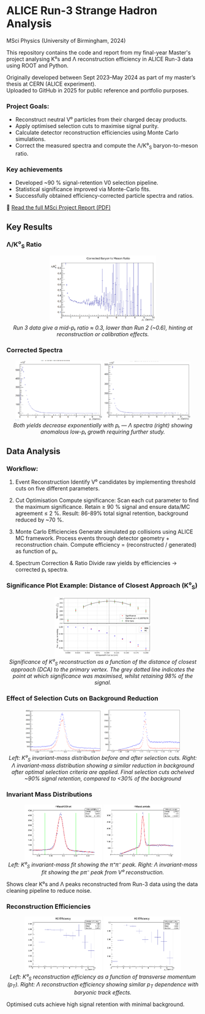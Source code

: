 # ALICE Run-3 Strange Hadron Analysis
MSci Physics (University of Birmingham, 2024)

This repository contains the code and report from my final-year Master's project analysing K⁰s and Λ reconstruction efficiency in ALICE Run-3 data using ROOT and Python.

Originally developed between Sept 2023–May 2024 as part of my master’s thesis at CERN (ALICE experiment).  
Uploaded to GitHub in 2025 for public reference and portfolio purposes.

### Project Goals:
- Reconstruct neutral V⁰ particles from their charged decay products.
- Apply optimised selection cuts to maximise signal purity.
- Calculate detector reconstruction efficiencies using Monte Carlo simulations.
- Correct the measured spectra and compute the Λ/K⁰<sub>S</sub> baryon-to-meson ratio.

### Key achievements
- Developed ~90 % signal-retention V0 selection pipeline.
- Statistical significance improved via Monte-Carlo fits.
- Successfully obtained efficiency-corrected particle spectra and ratios.

📄 [Read the full MSci Project Report (PDF)](Final_Report_BarnabyHowells.pdf)

## Key Results

### Λ/K⁰<sub>S</sub> Ratio
<p align="center"> <img src="plots/Corrected_Spectra/Corrected_Baryon_to_Meson_ratio.png" width="55%"><br> <em>Run 3 data give a mid-pₜ ratio ≈ 0.3, lower than Run 2 (~0.6), hinting at reconstruction or calibration effects.</em> </p>

### Corrected Spectra
<p align="center"> <img src="plots/Corrected_Spectra/Corrected_K0_Linear.png" width="45%"> <img src="plots/Corrected_Spectra/Corrected_Lambda_Linear.png" width="45%"><br> <em>Both yields decrease exponentially with pₜ — Λ spectra (right) showing anomalous low-pₜ growth requiring further study.</em> </p>

## Data Analysis
### Workflow:
1. Event Reconstruction
Identify V⁰ candidates by implementing threshold cuts on five different parameters.

2. Cut Optimisation
Compute significance:
Scan each cut parameter to find the maximum significance.
Retain ≥ 90 % signal and ensure data/MC agreement ≤ 2 %.
Result: 86-89% total signal retention, background reduced by ~70 %.

3. Monte Carlo Efficiencies
Generate simulated pp collisions using ALICE MC framework.
Process events through detector geometry + reconstruction chain.
Compute efficiency = (reconstructed / generated) as function of pₜ.

4. Spectrum Correction & Ratio
Divide raw yields by efficiencies → corrected pₜ spectra.

### Significance Plot Example: Distance of Closest Approach (K⁰<sub>S</sub>)

<p align="center">
  <img src="plots/Significance_plots/dcapostopv_K0_significance_plot.png" alt="K0 Significance vs DCA" width="50%"><br>
  <em>Significance of K⁰<sub>S</sub> reconstruction as a function of the distance of closest approach (DCA) to the primary vertex.  
  The grey dotted line indicates the point at which significance was maximised, whilst retaining 98% of the signal.</em>
</p>

### Effect of Selection Cuts on Background Reduction

<p align="center">
  <img src="plots/Mass_Plots/K0_IMP_comparison.png" alt="K0 Before and After Cuts" width="40%">
  <img src="plots/Mass_Plots/Lambda_IMP_comparison.png" alt="Lambda Before and After Cuts" width="40%"><br>
  <em>Left: K⁰<sub>S</sub> invariant-mass distribution before and after selection cuts.  
  Right: Λ invariant-mass distribution showing a similar reduction in background after optimal selection criteria are applied. Final selection cuts acheived ~90% signal retention, compared to <30% of the background</em>
</p>

### Invariant Mass Distributions

<p align="center">
  <img src="plots/Mass_Plots/fitted_plot_K0_vlines.png" alt="K0 Invariant Mass" width="40%">
  <img src="plots/Mass_Plots/fitted_plot_Lambda_vlines.png" alt="Lambda Invariant Mass" width="40%"><br>
  <em>Left: K⁰<sub>S</sub> invariant-mass fit showing the π⁺π⁻ peak.  
  Right: Λ invariant-mass fit showing the pπ⁻ peak from V⁰ reconstruction.</em>
</p>

Shows clear K⁰s and Λ peaks reconstructed from Run-3 data using the data cleaning pipeline to reduce noise.

### Reconstruction Efficiencies

<p align="center"> 
  <img src="plots/Corrected_Spectra/K0_eff_10bins.png" alt="K0 Efficiency" width="40%">
  <img src="plots/Corrected_Spectra/Lambda_efficiency_10bins.png" alt="Lambda Efficiency" width="40%"><br>
  <em>Left: K⁰<sub>S</sub> reconstruction efficiency as a function of transverse momentum (p<sub>T</sub>).  
  Right: Λ reconstruction efficiency showing similar p<sub>T</sub> dependence with baryonic track effects.</em>
</p>

Optimised cuts achieve high signal retention with minimal background.
